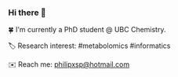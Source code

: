 ### Hi there 👋


:four_leaf_clover: I'm currently a PhD student @ UBC Chemistry.

:label: Research interest: #metabolomics #informatics

:envelope: Reach me: philipxsp@hotmail.com


<!--
:cn:
- 🔭 I’m currently working on ...
- 🌱 I’m currently learning ...
- 👯 I’m looking to collaborate on ...
- 🤔 I’m looking for help with ...
- 💬 Ask me about ...
- 📫 How to reach me: ...
- 😄 Pronouns: ...
- ⚡ Fun fact: ...
-->
